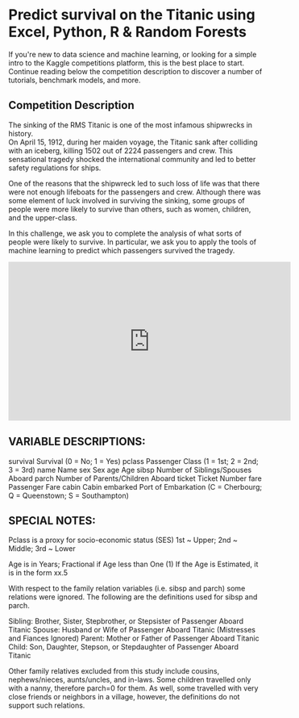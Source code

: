 # Predict survival on the Titanic using Excel, Python, R & Random Forests

If you're new to data science and machine learning, or looking for a simple intro to the Kaggle competitions platform, 
this is the best place to start. Continue reading below the competition description to discover a number of tutorials, 
benchmark models, and more.

## Competition Description

The sinking of the RMS Titanic is one of the most infamous shipwrecks in history.  
On April 15, 1912, during her maiden voyage, the Titanic sank after colliding with an iceberg, 
killing 1502 out of 2224 passengers and crew. This sensational tragedy shocked the international community 
and led to better safety regulations for ships.

One of the reasons that the shipwreck led to such loss of life was that there were not enough lifeboats 
for the passengers and crew. Although there was some element of luck involved in surviving the sinking, 
some groups of people were more likely to survive than others, such as women, children, and the upper-class.

In this challenge, we ask you to complete the analysis of what sorts of people were likely to survive. 
In particular, we ask you to apply the tools of machine learning to predict which passengers survived the tragedy.

<iframe width="560" height="315" src="https://www.youtube.com/embed/9xoqXVjBEF8" frameborder="0" allowfullscreen></iframe>


## VARIABLE DESCRIPTIONS:
survival        Survival
                (0 = No; 1 = Yes)
pclass          Passenger Class
                (1 = 1st; 2 = 2nd; 3 = 3rd)
name            Name
sex             Sex
age             Age
sibsp           Number of Siblings/Spouses Aboard
parch           Number of Parents/Children Aboard
ticket          Ticket Number
fare            Passenger Fare
cabin           Cabin
embarked        Port of Embarkation
                (C = Cherbourg; Q = Queenstown; S = Southampton)

## SPECIAL NOTES:
Pclass is a proxy for socio-economic status (SES)
 1st ~ Upper; 2nd ~ Middle; 3rd ~ Lower

Age is in Years; Fractional if Age less than One (1)
 If the Age is Estimated, it is in the form xx.5

With respect to the family relation variables (i.e. sibsp and parch)
some relations were ignored.  The following are the definitions used
for sibsp and parch.

Sibling:  Brother, Sister, Stepbrother, or Stepsister of Passenger Aboard Titanic
Spouse:   Husband or Wife of Passenger Aboard Titanic (Mistresses and Fiances Ignored)
Parent:   Mother or Father of Passenger Aboard Titanic
Child:    Son, Daughter, Stepson, or Stepdaughter of Passenger Aboard Titanic

Other family relatives excluded from this study include cousins,
nephews/nieces, aunts/uncles, and in-laws.  Some children travelled
only with a nanny, therefore parch=0 for them.  As well, some
travelled with very close friends or neighbors in a village, however,
the definitions do not support such relations.
